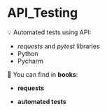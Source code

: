 # API_Testing
 
💡 Automated tests using API:
* _requests_ and _pytest_ libraries
* Python
* Pycharm

 
📗 You can find in **books**:

* **requests**

* **automated tests**

